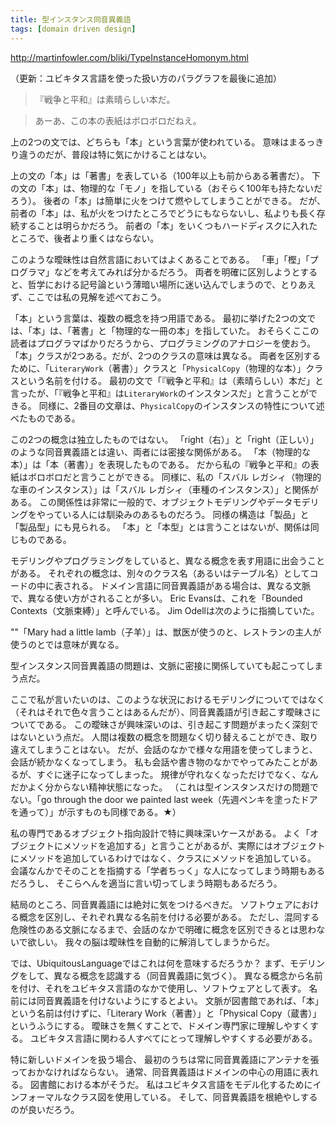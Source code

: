 ```yaml
---
title: 型インスタンス同音異義語
tags: [domain driven design]
---
```


http://martinfowler.com/bliki/TypeInstanceHomonym.html





（更新：ユビキタス言語を使った扱い方のパラグラフを最後に追加）




>『戦争と平和』は素晴らしい本だ。

> あーあ、この本の表紙はボロボロだねえ。



上の2つの文では、どちらも「本」という言葉が使われている。
意味はまるっきり違うのだが、普段は特に気にかけることはない。



上の文の「本」は「著書」を表している（100年以上も前からある著書だ）。
下の文の「本」は、物理的な「モノ」を指している（おそらく100年も持たないだろう）。
後者の「本」は簡単に火をつけて燃やしてしまうことができる。
だが、前者の「本」は、私が火をつけたところでどうにもならないし、私よりも長く存続することは明らかだろう。
前者の「本」をいくつもハードディスクに入れたところで、後者より重くはならない。



このような曖昧性は自然言語においてはよくあることである。
「車」「樫」「プログラマ」などを考えてみれば分かるだろう。
両者を明確に区別しようとすると、哲学における記号論という薄暗い場所に迷い込んでしまうので、とりあえず、ここでは私の見解を述べておこう。



「本」という言葉は、複数の概念を持つ用語である。
最初に挙げた2つの文では、「本」は、「著書」と「物理的な一冊の本」を指していた。
おそらくここの読者はプログラマばかりだろうから、プログラミングのアナロジーを使おう。
「本」クラスが2つある。だが、2つのクラスの意味は異なる。
両者を区別するために、「``LiteraryWork``（著書）」クラスと「``PhysicalCopy``（物理的な本）」クラスという名前を付ける。
最初の文で「『戦争と平和』は（素晴らしい）本だ」と言ったが、「『戦争と平和』は``LiteraryWork``のインスタンスだ」と言うことができる。
同様に、2番目の文章は、``PhysicalCopy``のインスタンスの特性について述べたものである。



この2つの概念は独立したものではない。
「right（右）」と「right（正しい）」のような同音異義語とは違い、両者には密接な関係がある。
「本（物理的な本）」は「本（著書）」を表現したものである。
だから私の『戦争と平和』の表紙はボロボロだと言うことができる。
同様に、私の「スバル レガシィ（物理的な車のインスタンス）」は「スバル レガシィ（車種のインスタンス）」と関係がある。
この関係性は非常に一般的で、オブジェクトモデリングやデータモデリングをやっている人には馴染みのあるものだろう。
同様の構造は「製品」と「製品型」にも見られる。
「本」と「本型」とは言うことはないが、関係は同じものである。



モデリングやプログラミングをしていると、異なる概念を表す用語に出会うことがある。
それぞれの概念は、別々のクラス名（あるいはテーブル名）としてコードの中に表される。
ドメイン言語に同音異義語がある場合は、異なる文脈で、異なる使い方がされることが多い。
Eric Evansは、これを「Bounded Contexts（文脈束縛）」と呼んでいる。
Jim Odellは次のように指摘していた。

""「Mary had a little lamb（子羊）」は、獣医が使うのと、レストランの主人が使うのとでは意味が異なる。

型インスタンス同音異義語の問題は、文脈に密接に関係していても起こってしまう点だ。





ここで私が言いたいのは、このような状況におけるモデリングについてではなく（それはそれで色々言うことはあるんだが）、同音異義語が引き起こす曖昧さについてである。
この曖昧さが興味深いのは、引き起こす問題がまったく深刻ではないという点だ。
人間は複数の概念を問題なく切り替えることができ、取り違えてしまうことはない。
だが、会話のなかで様々な用語を使ってしまうと、会話が続かなくなってしまう。
私も会話や書き物のなかでやってみたことがあるが、すぐに迷子になってしまった。
規律が守れなくなっただけでなく、なんだかよく分からない精神状態になった。
（これは型インスタンスだけの問題でない。「go through the door we painted last week（先週ペンキを塗ったドアを通って）」が示すものも同様である。★）



私の専門であるオブジェクト指向設計で特に興味深いケースがある。
よく「オブジェクトにメソッドを追加する」と言うことがあるが、実際にはオブジェクトにメソッドを追加しているわけではなく、クラスにメソッドを追加している。
会議なんかでそのことを指摘する「学者ちっく」な人になってしまう時期もあるだろうし、
そこらへんを適当に言い切ってしまう時期もあるだろう。



結局のところ、同音異義語には絶対に気をつけるべきだ。
ソフトウェアにおける概念を区別し、それぞれ異なる名前を付ける必要がある。
ただし、混同する危険性のある文脈になるまで、会話のなかで明確に概念を区別できるとは思わないで欲しい。
我々の脳は曖昧性を自動的に解消してしまうからだ。





では、UbiquitousLanguageではこれは何を意味するだろうか？
まず、モデリングをして、異なる概念を認識する（同音異義語に気づく）。
異なる概念から名前を付け、それをユビキタス言語のなかで使用し、ソフトウェアとして表す。
名前には同音異義語を付けないようにするとよい。
文脈が図書館であれば、「本」という名前は付けずに、「Literary Work（著書）」と「Physical Copy（蔵書）」というふうにする。
曖昧さを無くすことで、ドメイン専門家に理解しやすくする。
ユビキタス言語に関わる人すべてにとって理解しやすくする必要がある。



特に新しいドメインを扱う場合、
最初のうちは常に同音異義語にアンテナを張っておかなければならない。
通常、同音異義語はドメインの中心の用語に表れる。
図書館における本がそうだ。
私はユビキタス言語をモデル化するためにインフォーマルなクラス図を使用している。
そして、同音異義語を根絶やしするのが良いだろう。
